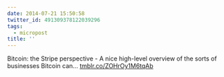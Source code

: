 ```yaml
---
date: 2014-07-21 15:50:58
twitter_id: 491309378122039296
tags:
  - micropost
title: ''
---
```


Bitcoin: the Stripe perspective - A nice high-level overview of the sorts of businesses Bitcoin can... [tmblr.co/ZOHrOy1M6tqAb](http://tmblr.co/ZOHrOy1M6tqAb)
